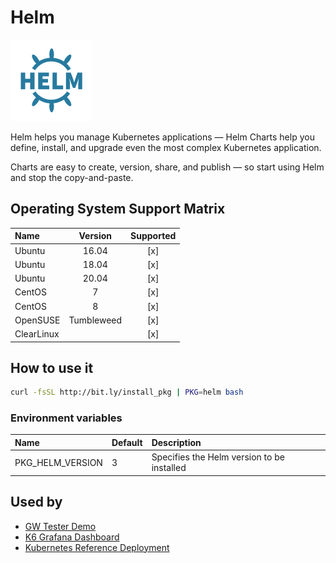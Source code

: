 # Helm

![Logo](../../docs/img/helm.png)

Helm helps you manage Kubernetes applications — Helm Charts help you
define, install, and upgrade even the most complex Kubernetes
application.

Charts are easy to create, version, share, and publish — so start
using Helm and stop the copy-and-paste.
## Operating System Support Matrix

| Name       | Version    | Supported |
|:-----------|:----------:|:---------:|
| Ubuntu     | 16.04      | [x]       |
| Ubuntu     | 18.04      | [x]       |
| Ubuntu     | 20.04      | [x]       |
| CentOS     | 7          | [x]       |
| CentOS     | 8          | [x]       |
| OpenSUSE   | Tumbleweed | [x]       |
| ClearLinux |            | [x]       |

## How to use it

```bash
curl -fsSL http://bit.ly/install_pkg | PKG=helm bash
```
### Environment variables

| Name             | Default | Description                                |
|:-----------------|:--------|:-------------------------------------------|
| PKG_HELM_VERSION | 3       | Specifies the Helm version to be installed |

## Used by

- [GW Tester Demo](https://github.com/electrocucaracha/gw-tester)
- [K6 Grafana Dashboard](https://github.com/electrocucaracha/k6board)
- [Kubernetes Reference Deployment](https://github.com/electrocucaracha/krd)
